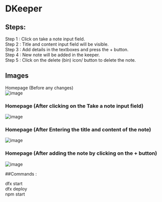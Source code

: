 # DKeeper  
  
## Steps:
Step 1 : Click on take a note input field.  
Step 2 : Title and content input field will be visible.  
Step 3 : Add details in the textboxes and press the + button.  
Step 4 : New note will be added in the keeper.  
Step 5 : Click on the delete (bin) icon/ button to delete the note.  
  
## Images  
Homepage (Before any changes)  
![image](https://user-images.githubusercontent.com/91786927/203783467-bad2bf4d-b3b8-49f0-adf6-7426c6463a0f.png)
  
###  Homepage (After clicking on the Take a note input field)  
![image](https://user-images.githubusercontent.com/91786927/203783635-743a7b66-8128-4082-8b71-bb3026afb545.png)  
  
###  Homepage (After Entering the title and content of the note)  
![image](https://user-images.githubusercontent.com/91786927/203783828-b07c3f4f-f796-4e47-addd-3423f4241ac2.png)  
  
###  Homepage (After adding the note by clicking on the + button)  
![image](https://user-images.githubusercontent.com/91786927/203783939-1a15ab43-3b80-4a4d-ab87-68eecfe1b696.png)  

  
##Commands :  
  
dfx start  
dfx deploy  
npm start  
